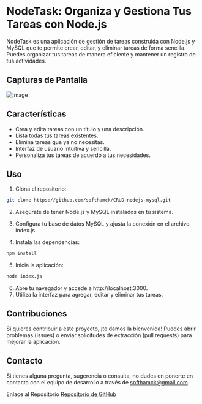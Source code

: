 # NodeTask: Organiza y Gestiona Tus Tareas con Node.js

NodeTask es una aplicación de gestión de tareas construida con Node.js y MySQL que te permite crear, editar, y eliminar tareas de forma sencilla. Puedes organizar tus tareas de manera eficiente y mantener un registro de tus actividades.

## Capturas de Pantalla

![image](https://github.com/softhamck/CRUD-nodejs-mysql/assets/103977411/ababd205-536c-4e90-bc0e-00baa39d0788)

## Características

- Crea y edita tareas con un título y una descripción.
- Lista todas tus tareas existentes.
- Elimina tareas que ya no necesitas.
- Interfaz de usuario intuitiva y sencilla.
- Personaliza tus tareas de acuerdo a tus necesidades.

## Uso

1. Clona el repositorio:

```bash
git clone https://github.com/softhamck/CRUD-nodejs-mysql.git
```
2. Asegúrate de tener Node.js y MySQL instalados en tu sistema.
3. Configura tu base de datos MySQL y ajusta la conexión en el archivo index.js.

4. Instala las dependencias:
```bash
npm install
```
5. Inicia la aplicación:

```bash
node index.js
```
6. Abre tu navegador y accede a http://localhost:3000.
7. Utiliza la interfaz para agregar, editar y eliminar tus tareas.

## Contribuciones
Si quieres contribuir a este proyecto, ¡te damos la bienvenida! Puedes abrir problemas (issues) o enviar solicitudes de extracción (pull requests) para mejorar la aplicación.

## Contacto
Si tienes alguna pregunta, sugerencia o consulta, no dudes en ponerte en contacto con el equipo de desarrollo a través de softhamck@gmail.com.

Enlace al Repositorio
[Repositorio de GitHub](https://github.com/softhamck/CRUD-nodejs-mysql)


